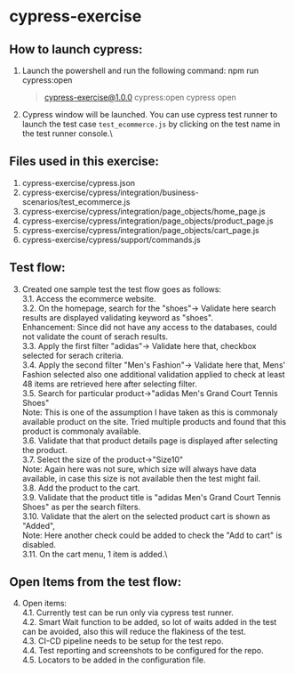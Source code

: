 # cypress-exercise


## How to launch cypress:
1. Launch the powershell and run the following command:
    npm run cypress:open

    > cypress-exercise@1.0.0 cypress:open
    > cypress open

2. Cypress window will be launched. You can use cypress test runner to launch the test case `test_ecommerce.js` by clicking on the test name in the test runner console.\

## Files used in this exercise:
1. cypress-exercise/cypress.json
2. cypress-exercise/cypress/integration/business-scenarios/test_ecommerce.js
3. cypress-exercise/cypress/integration/page_objects/home_page.js
4. cypress-exercise/cypress/integration/page_objects/product_page.js
5. cypress-exercise/cypress/integration/page_objects/cart_page.js
6. cypress-exercise/cypress/support/commands.js

## Test flow:

3. Created one sample test the test flow goes as follows:\
    3.1. Access the ecommerce website.\
    3.2. On the homepage, search for the "shoes"-> Validate here search results are displayed validating keyword as "shoes".\
    Enhancement: Since did not have any access to the databases, could not validate the count of serach results.\
    3.3. Apply the  first filter "adidas"-> Validate here that, checkbox selected for serach criteria.\
    3.4. Apply the second filter "Men's Fashion"-> Validate here that, Mens' Fashion selected also one additional validation applied to check at least 48 items are retrieved here after selecting filter.\
    3.5. Search for particular product->"adidas Men's Grand Court Tennis Shoes"\
    Note: This is one of the assumption I have taken as this is commonaly available product on the site. Tried multiple products and found that this product is commonaly available.\
    3.6. Validate that that product details page is displayed after selecting the product.\
    3.7. Select the size of the product->"Size10"\
    Note: Again here was not sure, which size will always have data available, in case this size is not available then the test might fail.\
    3.8. Add the product to the cart.\
    3.9. Validate that the product title is "adidas Men's Grand Court Tennis Shoes" as per the search filters.\
    3.10. Validate that the alert on the selected product cart is shown as "Added", \
    Note: Here another check could be added to check the "Add to cart" is disabled.\
    3.11. On the cart menu, 1 item is added.\

## Open Items from the test flow:

4. Open items:\
    4.1. Currently test can be run only via cypress test runner.\
    4.2. Smart Wait function to be added, so lot of waits added in the test can be avoided, also this will reduce the flakiness of the test.\
    4.3. CI-CD pipeline needs to be setup for the test repo.\
    4.4. Test reporting and screenshots to be configured for the repo.\
    4.5. Locators to be added in the configuration file.

